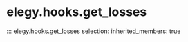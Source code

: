
# elegy.hooks.get_losses

::: elegy.hooks.get_losses
    selection:
        inherited_members: true